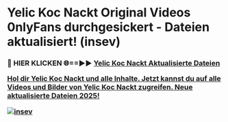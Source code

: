 # Yelic Koc Nackt Original Videos 0nlyFans durchgesickert - Dateien aktualisiert! (insev)

<h3>🔴 HIER KLICKEN 🌐==►► <a href="https://tinyurl.com/h6vf6nb8" rel="nofollow">Yelic Koc Nackt Aktualisierte Dateien

Hol dir Yelic Koc Nackt und alle Inhalte. Jetzt kannst du auf alle Videos und Bilder von Yelic Koc Nackt zugreifen. Neue aktualisierte Dateien 2025!

[![insev](https://i.imgur.com/sD4kR3V.gif)](https://tinyurl.com/h6vf6nb8)
